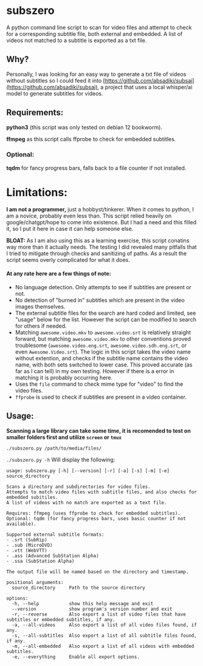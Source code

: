 # subszero
A python command line script to scan for video files and attempt to check for a corresponding subtitle file, both external and embedded. A list of videos not matched to a subtitle is exported as a txt file.

## Why?
Personally, I was looking for an easy way to generate a txt file of videos without subtitles so I could feed it into [https://github.com/absadiki/subsai](https://github.com/absadiki/subsai), 
a project that uses a local whisper/ai model to generate subtitles for videos.

## Requirements:
**python3** (this script was only tested on debian 12 bookworm).

**ffmpeg** as this script calls ffprobe to check for embedded subtitles.

### Optional:
**tqdm** for fancy progress bars, falls back to a file counter if not installed.

# Limitations:
**I am not a programmer,** just a hobbyst/tinkerer. When it comes to python, I am a novice, probably even less than. This script relied heavily on google/chatgpt/hope to come into existence. But I had a need and this filled it,
so I put it here in case it can help someone else. 

**BLOAT:** As I am also using this as a learning exercise, this script conatins way more than it actually needs. The testing I did revealed many pitfalls that I tried to mitigate through checks and sanitizing of paths. As a result the script seems overly complicated for what it does. 

#### At any rate here are a few things of note:
- No language detection. Only attempts to see if subtitles are present or not.
- No detection of "burned in" subtitles which are present in the video images themselves.
- The external subtitle files for the search are hard coded and limited, see "usage" below for the list. However the script can be modified to search for others if needed.
- Matching `awesome.video.mkv` to `awesome.video.srt` is relatively straight forward, but matching `awesome.video.mkv` to other conventions proved troublesome (`awesome.video.eng.srt`, `awesome.video.sdh.eng.srt`, or even `Awesome.Video.srt`). The logic in this script takes the video name without extention, and checks if the subtitle name contains the video name, with both sets switched to lower case. This proved accurate (as far as I can tell) in my own testing. However if there is a error in matching it is probably occurring here. 
- Uses the `file` command to check mime type for "video" to find the video files.
- `ffprobe` is used to check if subtitles are present in a video container.

## Usage:
**Scanning a large library can take some time, it is recomended to test on smaller folders first and utilize `screen` or `tmux`**

`./subszero.py /path/to/media/files/`

`./subszero.py -h` Will display the following:
```
usage: subszero.py [-h] [--version] [-r] [-a] [-s] [-m] [-e] source_directory

Scans a directory and subdirectories for video files.
Attempts to match video files with subtitle files, and also checks for embedded subitiles.
A list of videos with no match are exported as a text file.

Requires: ffmpeg (uses ffprobe to check for embedded subtitles).
Optional: tqdm (for fancy progress bars, uses basic counter if not available).

Supported external subtitle formats:
- .srt (SubRip)
- .sub (MicroDVD)
- .vtt (WebVTT)
- .ass (Advanced SubStation Alpha)
- .ssa (SubStation Alpha)

The output file will be named based on the directory and timestamp.

positional arguments:
  source_directory     Path to the source directory

options:
  -h, --help           show this help message and exit
  --version            show program's version number and exit
  -r, --reverse        Also export a list of video files that have subtitles or embedded subtitles, if any.
  -a, --all-videos     Also export a list of all video files found, if any.
  -s, --all-subtitles  Also export a list of all subtitle files found, if any.
  -m, --all-embedded   Also export a list of all videos with embedded subtitles.
  -e, --everything     Enable all export options.


```
